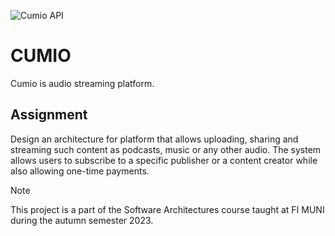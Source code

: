 ![Cumio API](https://github.com/stanislav-zeman/cumio/actions/workflows/actions.yml/badge.svg)

# CUMIO

Cumio is audio streaming platform.

## Assignment

Design an architecture for platform that allows uploading, sharing and streaming such content as podcasts, music or any other audio. 
The system allows users to subscribe to a specific publisher or a content creator while also allowing one-time payments.

> [!NOTE]
> This project is a part of the Software Architectures course taught at FI MUNI during the autumn semester 2023.
